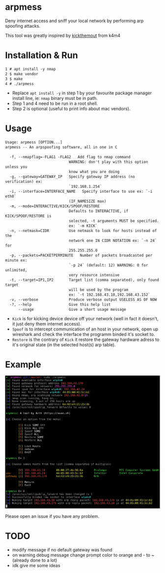 # arpmess
Deny internet access and sniff your local network by performing arp spoofing attacks.  

This tool was greatly inspired by [kickthemout](https://github.com/k4m4/kickthemout) from k4m4

# Installation & Run
```
1 # apt install -y nmap
2 $ make vendor
3 $ make
4 # ./arpmess
```

- Replace `apt install -y` in step 1 by your favourite package manager install line, ie: `nmap` binary must be in path.
- Step 1 and 4 need to be run in a root shell.
- Step 2 is optional (useful to print info about mac vendors).

# Usage
```
Usage: arpmess [OPTION...]
arpmess -- An arpspoofing software, all in one in C

  -f, --nmapflag=-FLAG1 -FLAG2   Add flag to nmap command
                             WARNING: don't play with this option unless you
                             know what you are doing
  -g, --gateway=GATEWAY_IP   Specify gateway IP address (no verification) ex:
                             `192.168.1.254`
  -i, --interface=INTERFACE_NAME   Specify interface to use ex: `-i eth0`
                             (IF_NAMESIZE max)
  -m, --mode=INTERACTIVE/KICK/SPOOF/RESTORE
                             Defaults to INTERACTIVE, if KICK/SPOOF/RESTORE is
                             selected, -t arguments MUST be specified.
                             ex: `-m KICK`
  -n, --netmask=CIDR         Use netmask to look for hosts instead of the
                             network one IN CIDR NOTATION ex: `-n 24` for
                             255.255.255.0
  -p, --packets=PACKETPERMINUTE   Number of packets broadcasted per minute ex:
                             `-p 24` (default: 12) WARNING: 0 for unlimited,
                             very resource intensive
  -t, --target=IP1,IP2       Target list (comma separated), only found target
                             will be used by the program
                             ex: `-t 192.168.43.10,192.168.43.152`
  -v, --verbose              Produce verbose output USELESS AS OF NOW
  -?, --help                 Give this help list
      --usage                Give a short usage message
```
- `Kick` is for kicking device device off your network (well in fact it doesn't, it just deny them internet access).  
- `Spoof` is to intercept communication of an host in your network, open up wireshark and check the interface the programm binded it's socket to.  
- `Restore` is the contrary of `Kick` it restore the gateway hardware adress to it's original state (in the selected host(s) arp table).  

# Example
![example usage](/img/example.png)

Please open an issue if you have any problem.  

# TODO
- modify message if no default gateway was found
- on warning debug message change prompt color to orange and - to ~ (already done to a lot)
- idk give me some ideas
